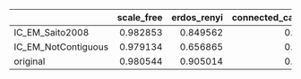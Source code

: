 |                     |   scale_free |   erdos_renyi |   connected_cave_man |   barabasi |
|:--------------------|-------------:|--------------:|---------------------:|-----------:|
| IC_EM_Saito2008     |     0.982853 |      0.849562 |             0.840047 |   0.891198 |
| IC_EM_NotContiguous |     0.979134 |      0.656865 |             0.726627 |   0.71513  |
| original            |     0.980544 |      0.905014 |             0.933889 |   0.951407 |